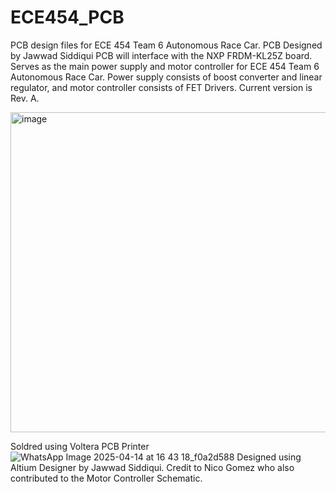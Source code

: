 # ECE454_PCB
PCB design files for ECE 454 Team 6 Autonomous Race Car. PCB Designed by Jawwad Siddiqui
PCB will interface with the NXP FRDM-KL25Z board. Serves as the main power supply and motor controller for ECE 454 Team 6 Autonomous Race Car. Power supply consists of boost converter and linear regulator, and motor controller consists of FET Drivers. Current version is Rev. A.

<img width="512" alt="image" src="https://github.com/user-attachments/assets/da793586-01a9-45b1-967d-4f3c470df964" />

Soldred using Voltera PCB Printer
![WhatsApp Image 2025-04-14 at 16 43 18_f0a2d588](https://github.com/user-attachments/assets/fa0df18c-7017-458a-8ddc-4d5bf9d8fb5e)
Designed using Altium Designer by Jawwad Siddiqui. Credit to Nico Gomez who also contributed to the Motor Controller Schematic.

